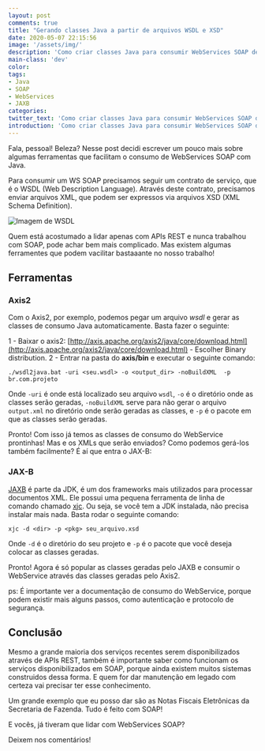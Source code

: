 ```yaml
---
layout: post
comments: true
title: "Gerando classes Java a partir de arquivos WSDL e XSD"
date: 2020-05-07 22:15:56
image: '/assets/img/'
description: 'Como criar classes Java para consumir WebServices SOAP de forma fácil.'
main-class: 'dev'
color:
tags:
- Java
- SOAP
- WebServices
- JAXB
categories:
twitter_text: 'Como criar classes Java para consumir WebServices SOAP de forma fácil.'
introduction: 'Como criar classes Java para consumir WebServices SOAP de forma fácil.'
---
```


Fala, pessoal! Beleza? Nesse post decidi escrever um pouco mais sobre algumas ferramentas que facilitam o consumo de WebServices SOAP com Java.


Para consumir um WS SOAP precisamos seguir um contrato de serviço, que é o WSDL (Web Description Language). Através deste contrato, precisamos enviar arquivos XML, que podem ser expressos via arquivos XSD (XML Schema Definition).

![Imagem de WSDL](https://miro.medium.com/max/1000/1*M7V2X4LQ2HHadCvm66Si3g.jpeg)

Quem está acostumado a lidar apenas com APIs REST e nunca trabalhou com SOAP, pode achar bem mais complicado. Mas existem algumas ferramentes que podem vacilitar bastaaante no nosso trabalho!

## Ferramentas

### Axis2

Com o Axis2, por exemplo, podemos pegar um arquivo *wsdl* e gerar as classes de consumo Java automaticamente. Basta fazer o seguinte:

1	- Baixar o axis2: [http://axis.apache.org/axis2/java/core/download.html](http://axis.apache.org/axis2/java/core/download.html) - Escolher Binary distribution.
2 - Entrar na pasta do **axis/bin**  e executar o seguinte comando: 

`./wsdl2java.bat -uri <seu.wsdl> -o <output_dir> -noBuildXML  -p br.com.projeto`

Onde `-uri` é onde está localizado seu arquivo `wsdl`, `-o` é o diretório onde as classes serão geradas, `-noBuildXML` serve para não gerar o arquivo `output.xml` no diretório onde serão geradas as classes, e `-p` é o pacote em que as classes serão geradas.

Pronto! Com isso já temos as classes de consumo do WebService prontinhas! Mas e os XMLs que serão enviados? Como podemos gerá-los também facilmente? É aí que entra o JAX-B:

### JAX-B

[JAXB](https://jcp.org/aboutJava/communityprocess/mrel/jsr222/)  é parte da JDK, é um dos frameworks mais utilizados para processar documentos XML. Ele possui uma pequena ferramenta de linha de comando chamado [xjc](http://docs.oracle.com/javase/6/docs/technotes/tools/share/xjc.html). Ou seja, se você tem a JDK instalada, não precisa instalar mais nada. Basta rodar o seguinte comando:

`xjc -d <dir> -p <pkg> seu_arquivo.xsd`

Onde `-d` é o diretório do seu projeto e `-p` é o pacote que você deseja colocar as classes geradas.

Pronto! Agora é só popular as classes geradas pelo JAXB e consumir o WebService através das classes geradas pelo Axis2. 

ps: É importante ver a documentação de consumo do WebService, porque podem existir mais alguns passos, como autenticação e protocolo de segurança.

## Conclusão

Mesmo a grande maioria dos serviços recentes serem disponibilizados através de APIs REST, também é importante saber como funcionam os serviços disponibilizados em SOAP, porque ainda existem muitos sistemas construidos dessa forma. E quem for dar manutenção em legado com certeza vai precisar ter esse conhecimento. 

Um grande exemplo que eu posso dar são as Notas Fiscais Eletrônicas da Secretaria de Fazenda. Tudo é feito com SOAP!

E vocês, já tiveram que lidar com WebServices SOAP? 

Deixem nos comentários!
